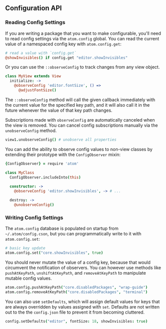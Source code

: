 ## Configuration API

### Reading Config Settings

If you are writing a package that you want to make configurable, you'll need to
read config settings via the `atom.config` global. You can read the current
value of a namespaced config key with `atom.config.get`:

```coffeescript
# read a value with `config.get`
@showInvisibles() if config.get "editor.showInvisibles"
```

Or you can use the `::observeConfig` to track changes from any view object.

```coffeescript
class MyView extends View
  initialize: ->
    @observeConfig 'editor.fontSize', () =>
      @adjustFontSize()
```

The `::observeConfig` method will call the given callback immediately with the
current value for the specified key path, and it will also call it in the future
whenever the value of that key path changes.

Subscriptions made with `observeConfig` are automatically canceled when the
view is removed. You can cancel config subscriptions manually via the
`unobserveConfig` method.

```coffeescript
view1.unobserveConfig() # unobserve all properties
```

You can add the ability to observe config values to non-view classes by
extending their prototype with the `ConfigObserver` mixin:

```coffeescript
{ConfigObserver} = require 'atom'

class MyClass
  ConfigObserver.includeInto(this)
  
  constructor: ->
    @observeConfig 'editor.showInvisibles', -> # ...

  destroy: ->
    @unobserveConfig()
```

### Writing Config Settings

The `atom.config` database is populated on startup from `~/.atom/config.cson`,
but you can programmatically write to it with `atom.config.set`:

```coffeescript
# basic key update
atom.config.set("core.showInvisibles", true)
```

You should never mutate the value of a config key, because that would circumvent
the notification of observers. You can however use methods like `pushAtKeyPath`,
`unshiftAtKeyPath`, and `removeAtKeyPath` to manipulate mutable config values.

```coffeescript
atom.config.pushAtKeyPath("core.disabledPackages", "wrap-guide")
atom.config.removeAtKeyPath("core.disabledPackages", "terminal")
```

You can also use `setDefaults`, which will assign default values for keys that
are always overridden by values assigned with `set`. Defaults are not written
out to the the `config.json` file to prevent it from becoming cluttered.

```coffeescript
config.setDefaults("editor", fontSize: 18, showInvisibles: true)
```
